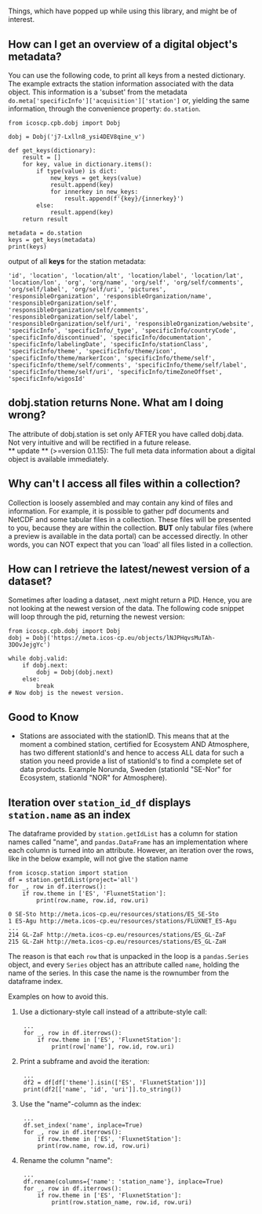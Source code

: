 #
Things, which have popped up while using this library, and might be of interest.

## How can I get an overview of a digital object's metadata?
You can use the following code, to print all keys from a nested dictionary. The example extracts the station
information associated with the data object. This information is a 'subset' from the metadata 
`do.meta['specificInfo']['acquisition']['station']` or, yielding the same information, through the convenience property:
`do.station`.
	
    from icoscp.cpb.dobj import Dobj

	dobj = Dobj('j7-Lxlln8_ysi4DEV8qine_v')
	
	def get_keys(dictionary):
		result = []
		for key, value in dictionary.items():
			if type(value) is dict:
				new_keys = get_keys(value)
				result.append(key)
				for innerkey in new_keys:
					result.append(f'{key}/{innerkey}')
			else:
				result.append(key)
		return result

	metadata = do.station
	keys = get_keys(metadata)
	print(keys)
	
output of all **keys** for the station metadata:

`
 'id',
 'location',
 'location/alt',
 'location/label',
 'location/lat',
 'location/lon',
 'org',
 'org/name',
 'org/self',
 'org/self/comments',
 'org/self/label',
 'org/self/uri',
 'pictures',
 'responsibleOrganization',
 'responsibleOrganization/name',
 'responsibleOrganization/self',
 'responsibleOrganization/self/comments',
 'responsibleOrganization/self/label',
 'responsibleOrganization/self/uri',
 'responsibleOrganization/website',
 'specificInfo',
 'specificInfo/_type',
 'specificInfo/countryCode',
 'specificInfo/discontinued',
 'specificInfo/documentation',
 'specificInfo/labelingDate',
 'specificInfo/stationClass',
 'specificInfo/theme',
 'specificInfo/theme/icon',
 'specificInfo/theme/markerIcon',
 'specificInfo/theme/self',
 'specificInfo/theme/self/comments',
 'specificInfo/theme/self/label',
 'specificInfo/theme/self/uri',
 'specificInfo/timeZoneOffset',
 'specificInfo/wigosId'
`

## dobj.station returns None. What am I doing wrong?
The attribute of dobj.station is set only AFTER you have called dobj.data. Not very intuitive and will be rectified in 
a future release.<br> 
** update ** (>=version 0.1.15): The full meta data information about a digital object is available immediately.

## Why can't I access all files within a collection?
Collection is loosely assembled and may contain any kind of files and information. For example, it is possible to 
gather pdf documents and NetCDF and some tabular files in a collection. These files will be presented to you, because 
they are within the collection. **BUT** only tabular files (where a preview is available in the data portal) can be 
accessed directly. In other words, you can NOT expect that you can 'load' all files listed in a collection.

## How can I retrieve the latest/newest version of a dataset?
Sometimes after loading a dataset, .next might return a PID. Hence, you are not looking at the newest version of the 
data. The following code snippet will loop through the pid, returning the newest version:
	
	from icoscp.cpb.dobj import Dobj
	dobj = Dobj('https://meta.icos-cp.eu/objects/lNJPHqvsMuTAh-3DOvJejgYc')
	
	while dobj.valid:
		if dobj.next:
			dobj = Dobj(dobj.next)
		else:
			break
	# Now dobj is the newest version.
	
## Good to Know

- Stations are associated with the stationID. This means that at the moment a combined station, certified for Ecosystem 
AND Atmosphere, has two different stationId's and hence to access ALL data for such a station you need provide a list of
stationId's to find a complete set of data products. Example Norunda, Sweden (stationId "SE-Nor" for Ecosystem, 
stationId "NOR" for Atmosphere).

## Iteration over `station_id_df` displays `station.name` as an index 
The dataframe provided by `station.getIdList` has a column for station names called "name", and `pandas.DataFrame` has an 
implementation where each column is turned into an attribute. However, an iteration over the rows, like in the below example, will not 
give the station name

	from icoscp.station import station
    df = station.getIdList(project='all')
    for _, row in df.iterrows():
        if row.theme in ['ES', 'FluxnetStation']:
            print(row.name, row.id, row.uri)
	
	0 SE-Sto http://meta.icos-cp.eu/resources/stations/ES_SE-Sto
    1 ES-Agu http://meta.icos-cp.eu/resources/stations/FLUXNET_ES-Agu
    ...
    214 GL-ZaF http://meta.icos-cp.eu/resources/stations/ES_GL-ZaF
    215 GL-ZaH http://meta.icos-cp.eu/resources/stations/ES_GL-ZaH

The reason is that each `row` that is unpacked in the loop is a `pandas.Series` object, and every `Series` object has an attribute 
called `name`, holding the name of the series. In this case the name is the rownumber from the dataframe index.

Examples on how to avoid this.

1. Use a dictionary-style call instead of a attribute-style call:

        ...
        for _, row in df.iterrows():
            if row.theme in ['ES', 'FluxnetStation']:
                print(row['name'], row.id, row.uri)
    

2. Print a subframe and avoid the iteration:

	    ...
	    df2 = df[df['theme'].isin(['ES', 'FluxnetStation'])]
	    print(df2[['name', 'id', 'uri']].to_string())
	

3. Use the "name"-column as the index:
	    
		...
		df.set_index('name', inplace=True)
	    for _, row in df.iterrows():
	        if row.theme in ['ES', 'FluxnetStation']:
            print(row.name, row.id, row.uri)

4. Rename the column "name":

        ...
		df.rename(columns={'name': 'station_name'}, inplace=True)
        for _, row in df.iterrows():
            if row.theme in ['ES', 'FluxnetStation']:
                print(row.station_name, row.id, row.uri)
